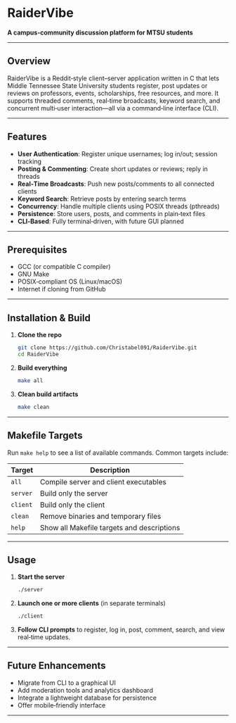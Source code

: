 # RaiderVibe

**A campus‑community discussion platform for MTSU students**

---

## Overview

RaiderVibe is a Reddit‑style client–server application written in C that lets Middle Tennessee State University students register, post updates or reviews on professors, events, scholarships, free resources, and more. It supports threaded comments, real‑time broadcasts, keyword search, and concurrent multi‑user interaction—all via a command‑line interface (CLI).

---

## Features

- **User Authentication**: Register unique usernames; log in/out; session tracking  
- **Posting & Commenting**: Create short updates or reviews; reply in threads  
- **Real‑Time Broadcasts**: Push new posts/comments to all connected clients  
- **Keyword Search**: Retrieve posts by entering search terms  
- **Concurrency**: Handle multiple clients using POSIX threads (pthreads)  
- **Persistence**: Store users, posts, and comments in plain‑text files  
- **CLI‑Based**: Fully terminal‑driven, with future GUI planned  

---

## Prerequisites

- GCC (or compatible C compiler)  
- GNU Make  
- POSIX‑compliant OS (Linux/macOS)  
- Internet if cloning from GitHub

---

## Installation & Build

1. **Clone the repo**  
   ```bash
   git clone https://github.com/Christabel091/RaiderVibe.git
   cd RaiderVibe
   ```

2. **Build everything**  
   ```bash
   make all
   ```

3. **Clean build artifacts**  
   ```bash
   make clean
   ```

---

## Makefile Targets

Run `make help` to see a list of available commands. Common targets include:

| Target      | Description                               |
|-------------|-------------------------------------------|
| `all`       | Compile server and client executables     |
| `server`    | Build only the server                     |
| `client`    | Build only the client                     |
| `clean`     | Remove binaries and temporary files       |
| `help`      | Show all Makefile targets and descriptions |

---

## Usage

1. **Start the server**  
   ```bash
   ./server
   ```

2. **Launch one or more clients** (in separate terminals)  
   ```bash
   ./client
   ```

3. **Follow CLI prompts** to register, log in, post, comment, search, and view real‑time updates.

---

## Future Enhancements

- Migrate from CLI to a graphical UI  
- Add moderation tools and analytics dashboard  
- Integrate a lightweight database for persistence  
- Offer mobile‑friendly interface  

---

